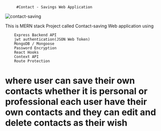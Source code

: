 
         #Contact - Savings Web Application

 ![contact-saving](https://user-images.githubusercontent.com/59472229/143678555-13812fc9-d77d-440b-b7bf-548e1fb3a0a0.jpg)


   This is MERN stack Project called Contact-saving Web application
        using
     
        Express Backend API
        jwt authentication(JSON Web Token)
        MongoDB / Mongoose
        Password Encryption
        React Hooks
        Context API
        Route Protection
        
    
    
  #  where user can save their own contacts whether it is personal or professional each user have their own contacts and they can edit and delete contacts as their wish  
    
       
